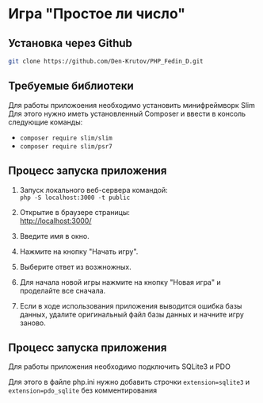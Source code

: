 # Игра "Простое ли число"


## Установка через Github
```sh
git clone https://github.com/Den-Krutov/PHP_Fedin_D.git
```
## Требуемые библиотеки
Для работы приложоения необходимо установить минифреймворк Slim
Для этого нужно иметь установленный Composer и ввести в консоль следующие команды:
- `composer require slim/slim`
- `composer require slim/psr7`


## Процесс запуска приложения

1. Запуск локального веб-сервера командой:  
   `php -S localhost:3000 -t public`

2. Открытие в браузере страницы:  
   [http://localhost:3000/](http://localhost:3000/)

3. Введите имя в окно.

4. Нажмите на кнопку "Начать игру".

5. Выберите ответ из возжножных.

6. Для начала новой игры нажмите на кнопку "Новая игра" и проделайте все сначала.

7. Если в ходе использования приложения выводится ошибка базы данных, удалите оригинальный файл базы данных и начните игру заново.

## Процесс запуска приложения
Для работы приложения необходимо подключить SQLite3 и PDO

Для этого в файле php.ini нужно добавить строчки `extension=sqlite3` и `extension=pdo_sqlite` без комментирования
